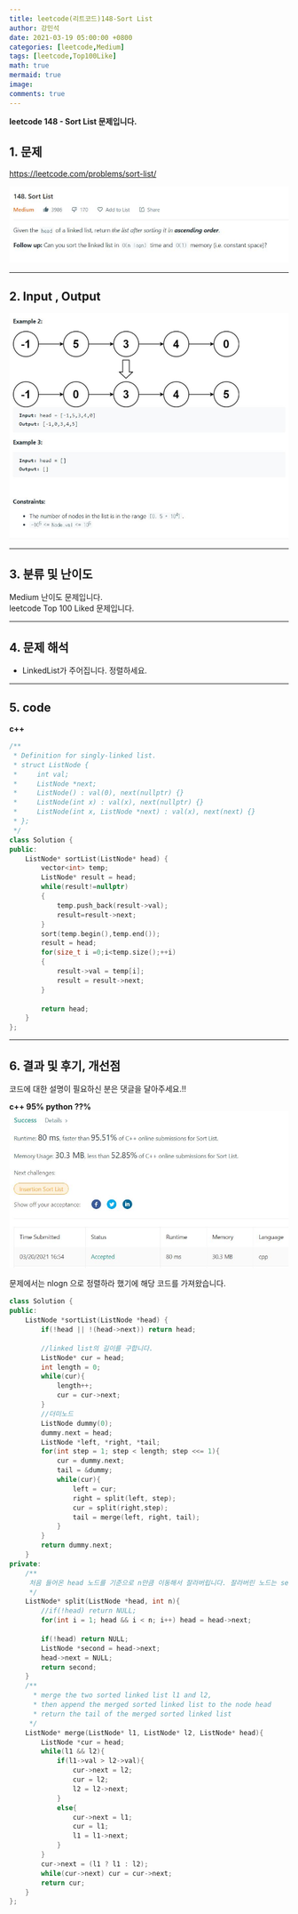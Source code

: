 ```yaml
---
title: leetcode(리트코드)148-Sort List
author: 강민석
date: 2021-03-19 05:00:00 +0800
categories: [leetcode,Medium]
tags: [leetcode,Top100Like]
math: true
mermaid: true
image: 
comments: true
---
```


**leetcode 148 - Sort List 문제입니다.**

## 1. 문제
<https://leetcode.com/problems/sort-list/>  

![](/assets/img/sample/leetcode/148/Problem.JPG)

-----  

## 2. Input , Output

![](/assets/img/sample/leetcode/148/input.JPG)  


-----  

## 3. 분류 및 난이도

Medium 난이도 문제입니다.  
leetcode Top 100 Liked 문제입니다.  


-----  

## 4. 문제 해석

- LinkedList가 주어집니다. 정렬하세요.

-----  

## 5. code


**c++**

```c++
/**
 * Definition for singly-linked list.
 * struct ListNode {
 *     int val;
 *     ListNode *next;
 *     ListNode() : val(0), next(nullptr) {}
 *     ListNode(int x) : val(x), next(nullptr) {}
 *     ListNode(int x, ListNode *next) : val(x), next(next) {}
 * };
 */
class Solution {
public:
    ListNode* sortList(ListNode* head) {
        vector<int> temp;
        ListNode* result = head;
        while(result!=nullptr)
        {
            temp.push_back(result->val);
            result=result->next;
        }
        sort(temp.begin(),temp.end());
        result = head;
        for(size_t i =0;i<temp.size();++i)
        {
            result->val = temp[i];
            result = result->next;
        }
        
        return head;
    }
};
```

-----

## 6. 결과 및 후기, 개선점

코드에 대한 설명이 필요하신 분은 댓글을 달아주세요.!!

**c++ 95% python ??%** 
![](/assets/img/sample/leetcode/148/result.JPG)  


문제에서는 nlogn 으로 정렬하라 했기에 해당 코드를 가져왔습니다.

```c++
class Solution {
public:
	ListNode *sortList(ListNode *head) {
		if(!head || !(head->next)) return head;
		
		//linked list의 길이를 구합니다.
		ListNode* cur = head;
		int length = 0;
		while(cur){
			length++;
			cur = cur->next;
		}
		//더미노드
		ListNode dummy(0);
		dummy.next = head;
		ListNode *left, *right, *tail;
		for(int step = 1; step < length; step <<= 1){
			cur = dummy.next;
			tail = &dummy;
			while(cur){
				left = cur;
				right = split(left, step);
				cur = split(right,step);
				tail = merge(left, right, tail);
			}
		}
		return dummy.next;
	}
private:
	/**
	 처음 들어온 head 노드를 기준으로 n만큼 이동해서 잘라버립니다. 잘라버린 노드는 second이고 그것을 반환하여 main method의 right,cur이 됩니다.
	 */
	ListNode* split(ListNode *head, int n){
		//if(!head) return NULL;
		for(int i = 1; head && i < n; i++) head = head->next;
		
		if(!head) return NULL;
		ListNode *second = head->next;
		head->next = NULL;
		return second;
	}
	/**
	  * merge the two sorted linked list l1 and l2,
	  * then append the merged sorted linked list to the node head
	  * return the tail of the merged sorted linked list
	 */
	ListNode* merge(ListNode* l1, ListNode* l2, ListNode* head){
		ListNode *cur = head;
		while(l1 && l2){
			if(l1->val > l2->val){
				cur->next = l2;
				cur = l2;
				l2 = l2->next;
			}
			else{
				cur->next = l1;
				cur = l1;
				l1 = l1->next;
			}
		}
		cur->next = (l1 ? l1 : l2);
		while(cur->next) cur = cur->next;
		return cur;
	}
};
```